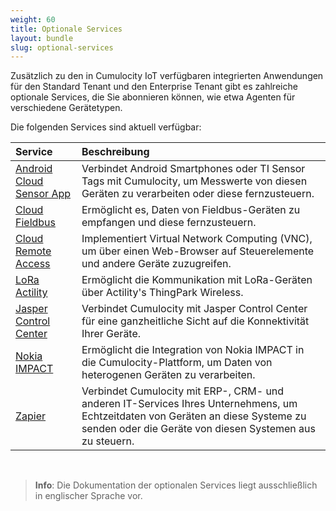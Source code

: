 ```yaml
---
weight: 60
title: Optionale Services
layout: bundle
slug: optional-services
---
```


Zusätzlich zu den in Cumulocity IoT verfügbaren integrierten Anwendungen für den Standard Tenant und den Enterprise Tenant gibt es zahlreiche optionale Services, die Sie abonnieren können, wie etwa Agenten für verschiedene Gerätetypen. 

Die folgenden Services sind aktuell verfügbar:

|Service|Beschreibung|
|:---|:---|
|[Android Cloud Sensor App](/users-guide/optional-services/#android-cloud-sensor-app)|Verbindet Android Smartphones oder TI Sensor Tags mit Cumulocity, um Messwerte von diesen Geräten zu verarbeiten oder diese fernzusteuern.
|[Cloud Fieldbus](/users-guide/optional-services/#cloud-fieldbus)|Ermöglicht es, Daten von Fieldbus-Geräten zu empfangen und diese fernzusteuern.
|[Cloud Remote Access](/users-guide/optional-services/#cloud-remote-access)|Implementiert Virtual Network Computing (VNC), um über einen Web-Browser auf Steuerelemente und andere Geräte zuzugreifen.
|[LoRa Actility](/users-guide/optional-services/#lora)|Ermöglicht die Kommunikation mit LoRa-Geräten über Actility's ThingPark Wireless.
|[Jasper Control Center](/users-guide/optional-services/#jasper)|Verbindet Cumulocity mit Jasper Control Center für eine ganzheitliche Sicht auf die Konnektivität Ihrer Geräte. 
|[Nokia IMPACT](/users-guide/optional-services/#nokia-impact)|Ermöglicht die Integration von Nokia IMPACT in die Cumulocity-Plattform, um Daten von heterogenen Geräten zu verarbeiten.
|[Zapier](/users-guide/optional-services/#saas-integration)|Verbindet Cumulocity mit ERP-, CRM- und anderen IT-Services Ihres Unternehmens, um Echtzeitdaten von Geräten an diese Systeme zu senden oder die Geräte von diesen Systemen aus zu steuern. 

<br>

> **Info**: Die Dokumentation der optionalen Services liegt ausschließlich in englischer Sprache vor. 

